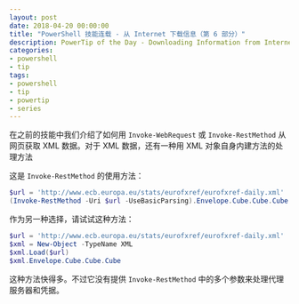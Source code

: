 ```yaml
---
layout: post
date: 2018-04-20 00:00:00
title: "PowerShell 技能连载 - 从 Internet 下载信息（第 6 部分）"
description: PowerTip of the Day - Downloading Information from Internet (Part 6)
categories:
- powershell
- tip
tags:
- powershell
- tip
- powertip
- series
---
```

在之前的技能中我们介绍了如何用 `Invoke-WebRequest` 或 `Invoke-RestMethod` 从网页获取 XML 数据。对于 XML 数据，还有一种用 XML 对象自身内建方法的处理方法

这是 `Invoke-RestMethod` 的使用方法：

```powershell
$url = 'http://www.ecb.europa.eu/stats/eurofxref/eurofxref-daily.xml'
(Invoke-RestMethod -Uri $url -UseBasicParsing).Envelope.Cube.Cube.Cube
```

作为另一种选择，请试试这种方法：

```powershell
$url = 'http://www.ecb.europa.eu/stats/eurofxref/eurofxref-daily.xml'
$xml = New-Object -TypeName XML
$xml.Load($url)
$xml.Envelope.Cube.Cube.Cube
```

这种方法快得多。不过它没有提供 `Invoke-RestMethod` 中的多个参数来处理代理服务器和凭据。

<!--本文国际来源：[Downloading Information from Internet (Part 6)](http://community.idera.com/powershell/powertips/b/tips/posts/downloading-information-from-internet-part-6)-->
